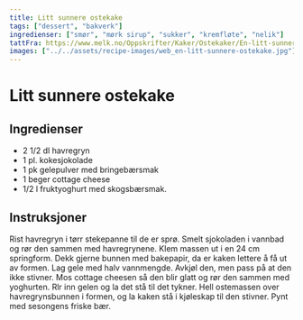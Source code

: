 ```yaml
---
title: Litt sunnere ostekake
tags: ["dessert", "bakverk"]
ingredienser: ["smør", "mørk sirup", "sukker", "kremfløte", "nelik"]
tattFra: https://www.melk.no/Oppskrifter/Kaker/Ostekaker/En-litt-sunnere-ostekake
images: ["../../assets/recipe-images/web_en-litt-sunnere-ostekake.jpg"]
---
```


# Litt sunnere ostekake

## Ingredienser

- 2 1/2 dl havregryn
- 1 pl. kokesjokolade
- 1 pk gelepulver med bringebærsmak
- 1 beger cottage cheese
- 1/2 l fruktyoghurt med skogsbærsmak.

## Instruksjoner

Rist havregryn i tørr stekepanne til de er sprø. Smelt sjokoladen i vannbad og rør den sammen med havregrynene. Klem massen ut i en 24 cm springform. Dekk gjerne bunnen med bakepapir, da er kaken lettere å få ut av formen. Lag gele med halv vannmengde. Avkjøl den, men pass på at den ikke stivner. Mos cottage cheesen så den blir glatt og rør den sammen med yoghurten. Rlr inn gelen og la det stå til det tykner. Hell ostemassen over havregrynsbunnen i formen, og la kaken stå i kjøleskap til den stivner. Pynt med sesongens friske bær.

